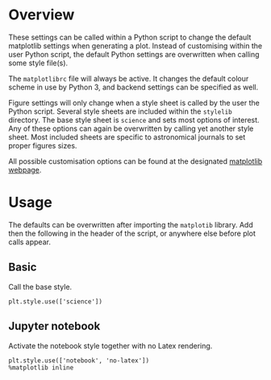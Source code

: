 
# Overview

These settings can be called within a Python script to change the default matplotlib settings when generating a plot. Instead of customising within the user Python script, the default Python settings are overwritten when calling some style file(s).

The `matplotlibrc` file will always be active. It changes the default colour scheme in use by Python 3, and backend settings can be specified as well.

Figure settings will only change when a style sheet is called by the user the Python script. Several style sheets are included within the `stylelib` directory. The base style sheet is `science` and sets most options of interest. Any of these options can again be overwritten by calling yet another style sheet. Most included sheets are specific to astronomical journals to set proper figures sizes.

All possible customisation options can be found at the designated [matplotlib webpage](https://matplotlib.org/stable/users/explain/customizing.html).

# Usage

The defaults can be overwritten after importing the `matplotib` library. Add then the following in the header of the script, or anywhere else before plot calls appear.

## Basic

Call the base style.

```
plt.style.use(['science'])
```

## Jupyter notebook

Activate the notebook style together with no Latex rendering.

```
plt.style.use(['notebook', 'no-latex'])
%matplotlib inline
```